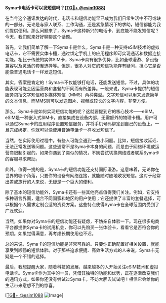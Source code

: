 **Syma卡电话卡可以发短信吗？[[TG💪+ @esim1088](https://t.me/s/esim1088)]**

在当今这个通讯发达的时代，电话卡和短信功能早已成为我们日常生活中不可或缺的一部分。无论是与家人联系、工作沟通，还是紧急情况下的求助，短信都能为我们提供便利。那么问题来了，Syma卡这种新兴的电话卡，到底能不能发短信呢？今天，我们就来好好聊聊这个话题。

首先，让我们简单了解一下Syma卡是什么。Syma卡是一种支持eSIM技术的虚拟电话卡，它不需要实体卡槽，通过绑定手机上的应用程序即可实现通话和数据连接功能。相比于传统的实体SIM卡，Syma卡具有很多优势，比如全球漫游、多设备兼容以及灵活的套餐选择等。但是，很多人对它的短信功能存有疑问，担心它是否能像普通电话卡一样发送短信。

其实，答案是肯定的！Syma卡不仅能够打电话，还能发送短信。不过，具体的功能表现可能会因运营商和套餐的不同而有所差异。一般来说，Syma卡提供的短信服务包括文字短信和多媒体短信（MMS）两种类型。文字短信可以用来发送简单的文本信息，而MMS则可以发送图片、视频或较长的文字内容，非常方便。

那么，Syma卡是如何实现短信功能的呢？这就要提到它的核心技术——eSIM。eSIM是一种嵌入式SIM卡，直接集成在设备内部，无需额外的物理卡槽。用户可以通过Syma卡的应用程序设置短信服务，并将手机号码绑定到自己的设备上。一旦完成绑定，你就可以像使用普通电话卡一样收发短信了。

当然，在实际使用过程中，有些人可能会遇到一些小问题。比如，短信接收延迟、无法正常发送等问题。这些通常不是Syma卡本身的问题，而是由于网络环境或运营商限制引起的。如果你遇到了类似的情况，不妨尝试切换网络或者联系Syma卡的客服寻求帮助。

此外，值得一提的是，Syma卡的短信功能还支持国际漫游。这意味着，无论你在世界的哪个角落，只要你的设备有网络连接，就能随时随地收发短信。这对于经常出差或旅行的人来说，无疑是一个巨大的便利。

除了基本的短信功能外，Syma卡还有一些其他亮点值得我们关注。例如，它支持多种语言界面，适合不同国家和地区的用户使用；它还提供了丰富的套餐选择，可以根据个人需求定制合适的资费方案。这些特点使得Syma卡在全球范围内受到了广泛欢迎。

当然，如果你对Syma卡的短信功能还有疑虑，不妨亲自体验一下。现在很多电商平台都提供Syma卡的试用机会，你可以先购买一张体验卡，看看它是否符合你的预期。如果觉得满意，再考虑长期使用也不迟。

总的来说，Syma卡的短信功能是非常可靠的。只要你正确配置好相关设置，就能享受到顺畅的短信体验。对于那些追求便捷、高效生活方式的人来说，Syma卡无疑是一个不错的选择。

最后，我想提醒大家，随着科技的发展，越来越多的人开始关注eSIM技术和虚拟电话卡。Syma卡作为其中的一员，凭借其独特的功能和优势，正在逐渐改变我们的通讯方式。如果你还没有尝试过Syma卡，不妨大胆去试试吧！相信它会给你的生活带来意想不到的惊喜。

[[TG💪+ @esim1088](https://t.me/s/esim1088) ![Image](https://i.postimg.cc/4NQfJmqS/Snipaste-2025-05-13-00-14-12.png)]